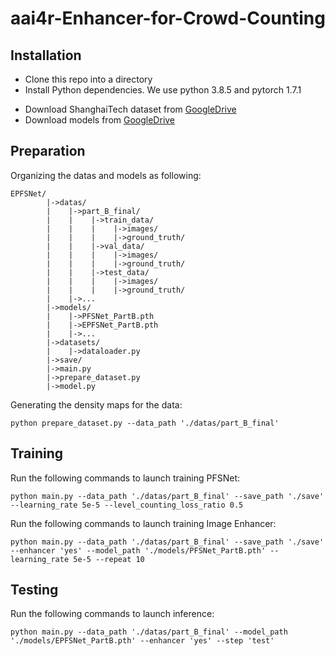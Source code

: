 # aai4r-Enhancer-for-Crowd-Counting

## Installation
* Clone this repo into a directory
* Install Python dependencies. We use python 3.8.5 and pytorch 1.7.1
<!-- ```
pip install -r requirements.txt
``` -->
* Download ShanghaiTech dataset from [GoogleDrive](https://drive.google.com/drive/folders/17WobgYjekLTq3QIRW3wPyNByq9NJTmZ9?usp=sharing)
* Download models from [GoogleDrive](https://drive.google.com/drive/folders/1sXa9GcwA2d5mLhMRDK37yQAvdsZKcwh4?usp=sharing)

## Preparation
Organizing the datas and models as following:
```
EPFSNet/
        |->datas/
        |    |->part_B_final/
        |    |    |->train_data/
        |    |    |    |->images/
        |    |    |    |->ground_truth/
        |    |    |->val_data/
        |    |    |    |->images/
        |    |    |    |->ground_truth/
        |    |    |->test_data/
        |    |    |    |->images/
        |    |    |    |->ground_truth/
        |    |->...
        |->models/
        |    |->PFSNet_PartB.pth
        |    |->EPFSNet_PartB.pth
        |    |->...
        |->datasets/
        |    |->dataloader.py
        |->save/
        |->main.py
        |->prepare_dataset.py
        |->model.py
```
Generating the density maps for the data:
```
python prepare_dataset.py --data_path './datas/part_B_final'
```


## Training
Run the following commands to launch training PFSNet:
```
python main.py --data_path './datas/part_B_final' --save_path './save' --learning_rate 5e-5 --level_counting_loss_ratio 0.5 
```
Run the following commands to launch training Image Enhancer:
```
python main.py --data_path './datas/part_B_final' --save_path './save' --enhancer 'yes' --model_path './models/PFSNet_PartB.pth' --learning_rate 5e-5 --repeat 10
```


## Testing
Run the following commands to launch inference:
```
python main.py --data_path './datas/part_B_final' --model_path './models/EPFSNet_PartB.pth' --enhancer 'yes' --step 'test'
```